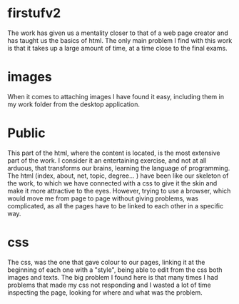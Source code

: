# firstufv2
The work has given us a mentality closer to that of a web page creator and has taught us the basics of html. The only main problem I find with this work is that it takes up a large amount of time, at a time close to the final exams.

# images
When it comes to attaching images I have found it easy, including them in my work folder from the desktop application.

# Public
This part of the html, where the content is located, is the most extensive part of the work. I consider it an entertaining exercise, and not at all arduous, that transforms our brains, learning the language of programming. The html (index, about, net, topic, degree... ) have been like our skeleton of the work, to which we have connected with a css to give it the skin and make it more attractive to the eyes.
However, trying to use a browser, which would move me from page to page without giving problems, was complicated, as all the pages have to be linked to each other in a specific way.

# css

The css, was the one that gave colour to our pages, linking it at the beginning of each one with a "style", being able to edit from the css both images and texts.
The big problem I found here is that many times I had problems that made my css not responding and I wasted a lot of time inspecting the page, looking for where and what was the problem.



